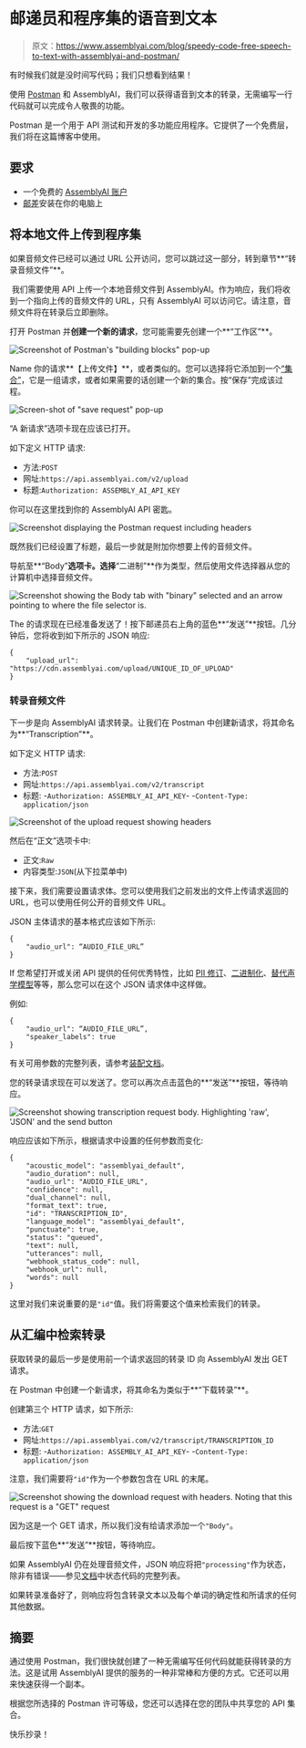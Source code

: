 # 邮递员和程序集的语音到文本

> 原文：<https://www.assemblyai.com/blog/speedy-code-free-speech-to-text-with-assemblyai-and-postman/>

有时候我们就是没时间写代码；我们只想看到结果！

使用 [Postman](https://www.postman.com/?undefined) 和 AssemblyAI，我们可以获得语音到文本的转录，无需编写一行代码就可以完成令人敬畏的功能。

Postman 是一个用于 API 测试和开发的多功能应用程序。它提供了一个免费层，我们将在这篇博客中使用。

## 要求

*   一个免费的 [AssemblyAI 账户](https://app.assemblyai.com/login/?undefined)
*   [邮差](https://www.postman.com/downloads/?undefined)安装在你的电脑上

## 将本地文件上传到程序集

如果音频文件已经可以通过 URL 公开访问，您可以跳过这一部分，转到章节**“转录音频文件”**。

‍ 我们需要使用 API 上传一个本地音频文件到 AssemblyAI。作为响应，我们将收到一个指向上传的音频文件的 URL，只有 AssemblyAI 可以访问它。请注意，音频文件将在转录后立即删除。

打开 Postman 并**创建一个新的请求**，您可能需要先创建一个**“工作区”**。

![Screenshot of Postman's "building blocks" pop-up](img/75fcce238e7877a7ab3637c5ac63fb9a.png)

‍Name 你的请求**【上传文件】**，或者类似的。您可以选择将它添加到一个[“集合”](https://learning.postman.com/docs/sending-requests/intro-to-collections/?undefined)，它是一组请求，或者如果需要的话创建一个新的集合。按“保存”完成该过程。‍

![Screen-shot of "save request" pop-up](img/54fdd1138f617ac4a1e606f9967a8ed7.png)

“‍A 新请求”选项卡现在应该已打开。

如下定义 HTTP 请求:

*   方法:`POST`
*   网址:`https://api.assemblyai.com/v2/upload`
*   标题:`Authorization: ASSEMBLY_AI_API_KEY`

你可以在这里找到你的 AssemblyAI API 密匙。

![Screenshot displaying the Postman request including headers](img/4f9b34cd7406fc4c2431492d64155200.png)

既然我们已经设置了标题，最后一步就是附加你想要上传的音频文件。

导航至**“Body”**选项卡。选择**“二进制”**作为类型，然后使用文件选择器从您的计算机中选择音频文件。‍

![Screenshot showing the Body tab with "binary" selected and an arrow pointing to where the file selector is.](img/7a2e85768129b08f42862d73b91ff273.png)

‍The 的请求现在已经准备发送了！按下邮递员右上角的蓝色**“发送”**按钮。几分钟后，您将收到如下所示的 JSON 响应:

```
{
    "upload_url": "https://cdn.assemblyai.com/upload/UNIQUE_ID_OF_UPLOAD"
}
```

### 转录音频文件

下一步是向 AssemblyAI 请求转录。让我们在 Postman 中创建新请求，将其命名为**“Transcription”**。

如下定义 HTTP 请求:

*   方法:`POST`
*   网址:`https://api.assemblyai.com/v2/transcript`
*   标题:
    -`Authorization: ASSEMBLY_AI_API_KEY`-
    -`Content-Type: application/json`

![Screenshot of the upload request showing headers](img/4f9b34cd7406fc4c2431492d64155200.png)

然后在“正文”选项卡中:

*   正文:`Raw`
*   内容类型:`JSON`(从下拉菜单中)

接下来，我们需要设置请求体。您可以使用我们之前发出的文件上传请求返回的 URL，也可以使用任何公开的音频文件 URL。

JSON 主体请求的基本格式应该如下所示:

```
{
    "audio_url": “AUDIO_FILE_URL”
}
```

‍If 您希望打开或关闭 API 提供的任何优秀特性，比如 [PII 修订](https://docs.assemblyai.com/all-guides/redact-pii-from-transcriptions?undefined)、[二进制化](https://docs.assemblyai.com/guides/getting-speaker-labels-speaker-diarization?undefined)、[替代声学模型](https://docs.assemblyai.com/overview/custom-models?undefined)等等，那么您可以在这个 JSON 请求体中这样做。

例如:

```
{
    "audio_url": “AUDIO_FILE_URL”,
    "speaker_labels": true
}
```

有关可用参数的完整列表，请参考[装配文档](https://docs.assemblyai.com/api-ref/v2-transcript?undefined)。

您的转录请求现在可以发送了。您可以再次点击蓝色的**“发送”**按钮，等待响应。‍

![Screenshot showing transcription request body. Highlighting 'raw', 'JSON' and the send button](img/717d72ef013d50d7ef2d2a9534b50307.png)

响应应该如下所示，根据请求中设置的任何参数而变化:

```
{
    "acoustic_model": "assemblyai_default",
    "audio_duration": null,
    "audio_url": "AUDIO_FILE_URL",
    "confidence": null,
    "dual_channel": null,
    "format_text": true,
    "id": "TRANSCRIPTION_ID",
    "language_model": "assemblyai_default",
    "punctuate": true,
    "status": "queued",
    "text": null,
    "utterances": null,
    "webhook_status_code": null,
    "webhook_url": null,
    "words": null
}
```

这里对我们来说重要的是`"id"`值。我们将需要这个值来检索我们的转录。

## 从汇编中检索转录

获取转录的最后一步是使用前一个请求返回的转录 ID 向 AssemblyAI 发出 GET 请求。

在 Postman 中创建一个新请求，将其命名为类似于**“下载转录”**。

创建第三个 HTTP 请求，如下所示:

*   方法:`GET`
*   网址:`https://api.assemblyai.com/v2/transcript/TRANSCRIPTION_ID`
*   标题:
    -`Authorization: ASSEMBLY_AI_API_KEY`-
    -`Content-Type: application/json`

注意，我们需要将`"id"`作为一个参数包含在 URL 的末尾。

![Screenshot showing the download request with headers. Noting that this request is a "GET" request](img/d5e98c398323ff20c442001452af451c.png)

因为这是一个 GET 请求，所以我们没有给请求添加一个`"Body"`。

最后按下蓝色**“发送”**按钮，等待响应。

如果 AssemblyAI 仍在处理音频文件，JSON 响应将把`"processing"`作为状态，除非有错误——参见[文档](https://docs.assemblyai.com/api-ref/v2-transcript?undefined)中状态代码的完整列表。

如果转录准备好了，则响应将包含转录文本以及每个单词的确定性和所请求的任何其他数据。

## 摘要

通过使用 Postman，我们很快就创建了一种无需编写任何代码就能获得转录的方法。这是试用 AssemblyAI 提供的服务的一种非常棒和方便的方式。它还可以用来快速获得一个副本。

根据您所选择的 Postman 许可等级，您还可以选择在您的团队中共享您的 API 集合。

快乐抄录！